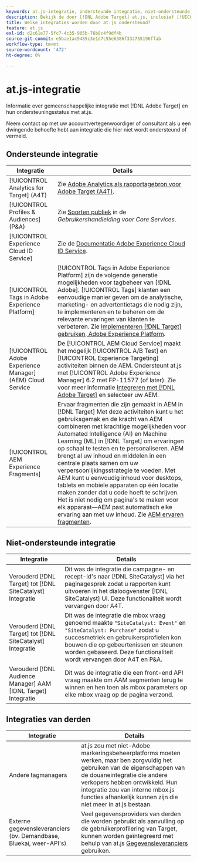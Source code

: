 ```yaml
---
keywords: at.js-integratie, ondersteunde integratie, niet-ondersteunde integratie, integratie van derden
description: Bekijk de door [!DNL Adobe Target] at.js, inclusief [!UICONTROL Analytics for Target] (A4T) [!UICONTROL Experience Cloud ID Service]en meer.
title: Welke integraties worden door at.js ondersteund?
feature: at.js
exl-id: d2c61e77-5fc7-4c35-905b-76b8c4f9df4b
source-git-commit: e5bae1ac9485c3e1d7c55e6386f332755196ffab
workflow-type: tm+mt
source-wordcount: '472'
ht-degree: 0%

---
```


# at.js-integratie

Informatie over gemeenschappelijke integratie met [!DNL Adobe Target] en hun ondersteuningsstatus met at.js.

Neem contact op met uw accountvertegenwoordiger of consultant als u een dwingende behoefte hebt aan integratie die hier niet wordt ondersteund of vermeld.

## Ondersteunde integratie

| Integratie | Details |
|--- |--- |
| [!UICONTROL Analytics for Target] (A4T) | Zie [Adobe Analytics als rapportagebron voor Adobe Target (A4T)](https://experienceleague.adobe.com/docs/target/using/integrate/a4t/a4t.html?lang=nl-NL). |
| [!UICONTROL Profiles & Audiences] (P&amp;A) | Zie [Soorten publiek](https://experienceleague.adobe.com/docs/core-services/interface/audiences/audience-library.html?lang=nl-NL) in de *Gebruikershandleiding voor Core Services*. |
| [!UICONTROL Experience Cloud ID Service] | Zie de [Documentatie Adobe Experience Cloud ID Service](https://experienceleague.adobe.com/docs/id-service/using/home.html?lang=nl-NL). |
| [!UICONTROL Tags in Adobe Experience Platform] | [!UICONTROL Tags in Adobe Experience Platform] zijn de volgende generatie mogelijkheden voor tagbeheer van [!DNL Adobe]. [!UICONTROL Tags] klanten een eenvoudige manier geven om de analytische, marketing- en advertentietags die nodig zijn, te implementeren en te beheren om de relevante ervaringen van klanten te verbeteren. Zie [Implementeren [!DNL Target] gebruiken, Adobe Experience Platform](../how-to-deployatjs/implement-target-using-adobe-launch.md). |
| [!UICONTROL Adobe Experience Manager] (AEM) Cloud Service | De [!UICONTROL AEM Cloud Service] maakt het mogelijk [!UICONTROL A/B Test] en [!UICONTROL Experience Targeting] activiteiten binnen de AEM. Ondersteunt at.js met [!UICONTROL Adobe Experience Manager] 6.2 met FP-11577 (of later). Zie voor meer informatie [Integreren met [!DNL Adobe Target]](https://experienceleague.adobe.com/docs/experience-manager-release-information/aem-release-updates/previous-updates/aem-previous-versions.html?lang=nl-NL) en selecteer uw AEM. |
| [!UICONTROL AEM Experience Fragments] | Ervaar fragmenten die zijn gemaakt in AEM in [!DNL Target] Met deze activiteiten kunt u het gebruiksgemak en de kracht van AEM combineren met krachtige mogelijkheden voor Automated Intelligence (AI) en Machine Learning (ML) in [!DNL Target] om ervaringen op schaal te testen en te personaliseren.  AEM brengt al uw inhoud en middelen in een centrale plaats samen om uw verpersoonlijkingsstrategie te voeden. Met AEM kunt u eenvoudig inhoud voor desktops, tablets en mobiele apparaten op één locatie maken zonder dat u code hoeft te schrijven. Het is niet nodig om pagina&#39;s te maken voor elk apparaat—AEM past automatisch elke ervaring aan met uw inhoud.  Zie [AEM ervaren fragmenten](https://experienceleague.adobe.com/docs/target/using/experiences/offers/aem-experience-fragments.html?lang=nl-NL). |

## Niet-ondersteunde integratie

| Integratie | Details |
|--- |--- |
| Verouderd [!DNL Target] tot [!DNL SiteCatalyst] Integratie | Dit was de integratie die campagne- en recept-id&#39;s naar [!DNL SiteCatalyst] via het paginagesprek zodat u rapporten kunt uitvoeren in het dialoogvenster [!DNL SiteCatalyst] UI. Deze functionaliteit wordt vervangen door A4T. |
| Verouderd [!DNL Target] tot [!DNL SiteCatalyst] Integratie | Dit was de integratie die mbox vraag genoemd maakte `"SiteCatalyst: Event"` en `"SiteCatalyst: Purchase"` zodat u succesmetriek en gebruikersprofielen kon bouwen die op gebeurtenissen en steunen worden gebaseerd. Deze functionaliteit wordt vervangen door A4T en P&amp;A. |
| Verouderd [!DNL Audience Manager] AAM [!DNL Target] Integratie | Dit was de integratie die een front-end API vraag maakte om AAM segmenten terug te winnen en hen toen als mbox parameters op elke mbox vraag op de pagina verzond. |

## Integraties van derden

| Integratie | Details |
|--- |--- |
| Andere tagmanagers | at.js zou met niet-Adobe markeringsbeheerplatforms moeten werken, maar ben zorgvuldig het gebruiken van de eigenschappen van de douaneintegratie die andere verkopers hebben ontwikkeld. Hun integratie zou van interne mbox.js functies afhankelijk kunnen zijn die niet meer in at.js bestaan. |
| Externe gegevensleveranciers (bv. Demandbase, Bluekai, weer-API&#39;s) | Veel gegevensproviders van derden die worden gebruikt als aanvulling op de gebruikerprofilering van Target, kunnen worden geïntegreerd met behulp van at.js [Gegevensleveranciers](../atjs-functions/targetglobalsettings.md#data-providers) gebruiken. |
